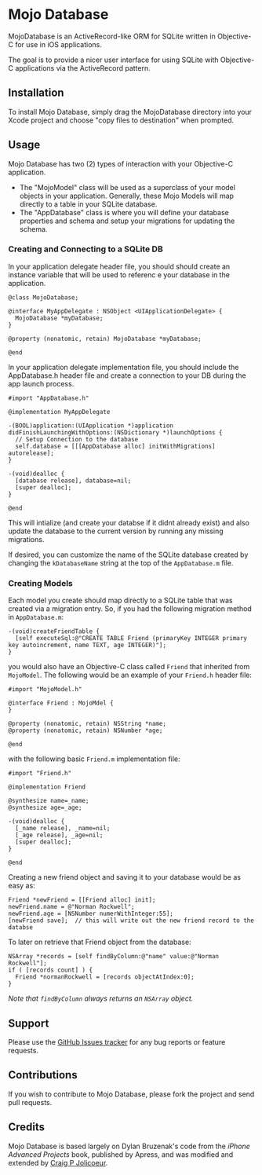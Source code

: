 # Mojo Database


MojoDatabase is an ActiveRecord-like ORM for SQLite written in Objective-C for use in iOS applications.

The goal is to provide a nicer user interface for using SQLite with Objective-C applications via the ActiveRecord pattern.

## Installation

To install Mojo Database, simply drag the MojoDatabase directory into your Xcode project and choose "copy files to destination" when prompted.

## Usage

Mojo Database has two (2) types of interaction with your Objective-C application.

* The "MojoModel" class will be used as a superclass of your model objects in your application.  Generally, these Mojo Models will map directly to a table in your SQLite database.
* The "AppDatabase" class is where you will define your database properties and schema and setup your migrations for updating the schema.

### Creating and Connecting to a SQLite DB

In your application delegate header file, you should should create an instance variable that will be used to referenc
e your database in the application.

    @class MojoDatabase;

    @interface MyAppDelegate : NSObject <UIApplicationDelegate> {
      MojoDatabase *myDatabase;
    }

    @property (nonatomic, retain) MojoDatabase *myDatabase;

    @end

In your application delegate implementation file, you should include the AppDatabase.h header file and create a connection to your DB during the app launch process.

    #import "AppDatabase.h"

    @implementation MyAppDelegate

    -(BOOL)application:(UIApplication *)application didFinishLaunchingWithOptions:(NSDictionary *)launchOptions {
      // Setup Connection to the database
      self.database = [[[AppDatabase alloc] initWithMigrations] autorelease];
    }

    -(void)dealloc {
      [database release], database=nil;
      [super dealloc];
    }

    @end

This will intialize (and create your databse if it didnt already exist) and also update the database to the current version by running any missing migrations.

If desired, you can customize the name of the SQLite database created by changing the `kDatabaseName` string at the top of the `AppDatabase.m` file.

### Creating Models

Each model you create should map directly to a SQLite table that was created via a migration entry.  So, if you had the following migration method in `AppDatabase.m`:

    -(void)createFriendTable {
      [self executeSql:@"CREATE TABLE Friend (primaryKey INTEGER primary key autoincrement, name TEXT, age INTEGER)"];
    }

you would also have an Objective-C class called `Friend` that inherited from `MojoModel`.  The following would be an example of your `Friend.h` header file:

    #import "MojoModel.h"

    @interface Friend : MojoMdel {
    }

    @property (nonatomic, retain) NSString *name;
    @property (nonatomic, retain) NSNumber *age;

    @end

with the following basic `Friend.m` implementation file:

    #import "Friend.h"

    @implementation Friend

    @synthesize name=_name;
    @synthesize age=_age;

    -(void)dealloc {
      [_name release], _name=nil;
      [_age release], _age=nil;
      [super dealloc];
    }

    @end

Creating a new friend object and saving it to your database would be as easy as:

    Friend *newFriend = [[Friend alloc] init];
    newFriend.name = @"Norman Rockwell";
    newFriend.age = [NSNumber numerWithInteger:55];
    [newFriend save];  // this will write out the new friend record to the databse

To later on retrieve that Friend object from the database:

    NSArray *records = [self findByColumn:@"name" value:@"Norman Rockwell"];
    if ( [records count] ) {
      Friend *normanRockwell = [records objectAtIndex:0];
    }

_Note that `findByColumn` always returns an `NSArray` object._

## Support

Please use the [GitHub Issues tracker](https://github.com/cpjolicoeur/mojo-database/issues) for any bug reports or feature requests.

## Contributions

If you wish to contribute to Mojo Database, please fork the project and send pull requests.

## Credits

Mojo Database is based largely on Dylan Bruzenak's code from the _iPhone Advanced Projects_ book, published by Apress, and was modified and extended by [Craig P Jolicoeur](http://github.com/cpjolicoeur).
